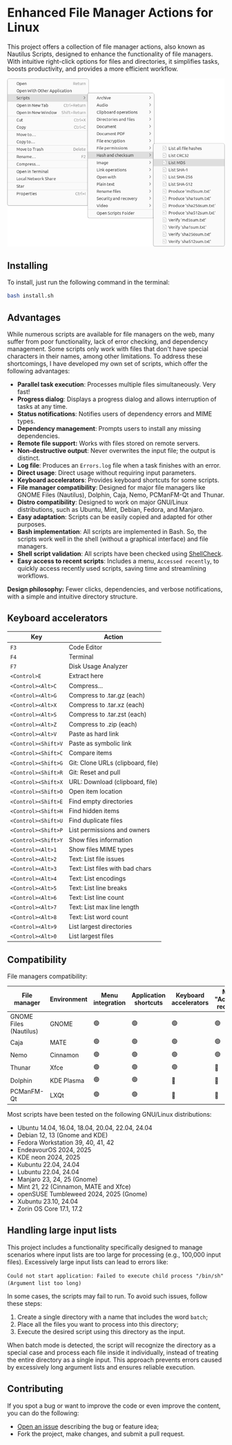 # Enhanced File Manager Actions for Linux

This project offers a collection of file manager actions, also known as Nautilus Scripts, designed to enhance the functionality of file managers. With intuitive right-click options for files and directories, it simplifies tasks, boosts productivity, and provides a more efficient workflow.

![screenshot](.assets/screenshot.png)

## Installing

To install, just run the following command in the terminal:

```sh
bash install.sh
```

## Advantages

While numerous scripts are available for file managers on the web, many suffer from poor functionality, lack of error checking, and dependency management. Some scripts only work with files that don't have special characters in their names, among other limitations. To address these shortcomings, I have developed my own set of scripts, which offer the following advantages:

- **Parallel task execution**: Processes multiple files simultaneously. Very fast!
- **Progress dialog**: Displays a progress dialog and allows interruption of tasks at any time.
- **Status notifications**: Notifies users of dependency errors and MIME types.
- **Dependency management**: Prompts users to install any missing dependencies.
- **Remote file support:** Works with files stored on remote servers.
- **Non-destructive output**: Never overwrites the input file; the output is distinct.
- **Log file**: Produces an `Errors.log` file when a task finishes with an error.
- **Direct usage**: Direct usage without requiring input parameters.
- **Keyboard accelerators**: Provides keyboard shortcuts for some scripts.
- **File manager compatibility**: Designed for major file managers like GNOME Files (Nautilus), Dolphin, Caja, Nemo, PCManFM-Qt and Thunar.
- **Distro compatibility**: Designed to work on major GNU/Linux distributions, such as Ubuntu, Mint, Debian, Fedora, and Manjaro.
- **Easy adaptation**: Scripts can be easily copied and adapted for other purposes.
- **Bash implementation**: All scripts are implemented in Bash. So, the scripts work well in the shell (without a graphical interface) and file managers.
- **Shell script validation**: All scripts have been checked using [ShellCheck](https://github.com/koalaman/shellcheck).
- **Easy access to recent scripts**: Includes a menu, `Accessed recently`, to quickly access recently used scripts, saving time and streamlining workflows.

**Design philosophy:** Fewer clicks, dependencies, and verbose notifications, with a simple and intuitive directory structure.

## Keyboard accelerators

| Key                 | Action                            |
| ------------------- | --------------------------------- |
| `F3`                | Code Editor                       |
| `F4`                | Terminal                          |
| `F7`                | Disk Usage Analyzer               |
| `<Control>E`        | Extract here                      |
| `<Control><Alt>C`   | Compress...                       |
| `<Control><Alt>G`   | Compress to .tar.gz (each)        |
| `<Control><Alt>X`   | Compress to .tar.xz (each)        |
| `<Control><Alt>S`   | Compress to .tar.zst (each)       |
| `<Control><Alt>Z`   | Compress to .zip (each)           |
| `<Control><Alt>V`   | Paste as hard link                |
| `<Control><Shift>V` | Paste as symbolic link            |
| `<Control><Shift>C` | Compare items                     |
| `<Control><Shift>G` | Git: Clone URLs (clipboard, file) |
| `<Control><Shift>R` | Git: Reset and pull               |
| `<Control><Shift>X` | URL: Download (clipboard, file)   |
| `<Control><Shift>O` | Open item location                |
| `<Control><Shift>E` | Find empty directories            |
| `<Control><Shift>H` | Find hidden items                 |
| `<Control><Shift>U` | Find duplicate files              |
| `<Control><Shift>P` | List permissions and owners       |
| `<Control><Shift>Y` | Show files information            |
| `<Control><Alt>1`   | Show files MIME types             |
| `<Control><Alt>2`   | Text: List file issues            |
| `<Control><Alt>3`   | Text: List files with bad chars   |
| `<Control><Alt>4`   | Text: List encodings              |
| `<Control><Alt>5`   | Text: List line breaks            |
| `<Control><Alt>6`   | Text: List line count             |
| `<Control><Alt>7`   | Text: List max line length        |
| `<Control><Alt>8`   | Text: List word count             |
| `<Control><Alt>9`   | List largest directories          |
| `<Control><Alt>0`   | List largest files                |

## Compatibility

File managers compatibility:

| File manager           | Environment | Menu integration | Application shortcuts | Keyboard accelerators | Menu "Accessed recently" |
| ---------------------- | ----------- | ---------------- | --------------------- | --------------------- | ------------------------ |
| GNOME Files (Nautilus) | GNOME       | 🟢                | 🟢                     | 🟢                     | 🟢                        |
| Caja                   | MATE        | 🟢                | 🟢                     | 🟢                     | 🟢                        |
| Nemo                   | Cinnamon    | 🟢                | 🟢                     | 🟢                     | 🟢                        |
| Thunar                 | Xfce        | 🟢                | 🟢                     | 🟢                     | 🔴                        |
| Dolphin                | KDE Plasma  | 🟢                | 🟢                     | 🔴                     | 🔴                        |
| PCManFM-Qt             | LXQt        | 🟢                | 🟢                     | 🔴                     | 🔴                        |

Most scripts have been tested on the following GNU/Linux distributions:

- Ubuntu 14.04, 16.04, 18.04, 20.04, 22.04, 24.04
- Debian 12, 13 (Gnome and KDE)
- Fedora Workstation 39, 40, 41, 42
- EndeavourOS 2024, 2025
- KDE neon 2024, 2025
- Kubuntu 22.04, 24.04
- Lubuntu 22.04, 24.04
- Manjaro 23, 24, 25 (Gnome)
- Mint 21, 22 (Cinnamon, MATE and Xfce)
- openSUSE Tumbleweed 2024, 2025 (Gnome)
- Xubuntu 23.10, 24.04
- Zorin OS Core 17.1, 17.2

## Handling large input lists

This project includes a functionality specifically designed to manage scenarios where input lists are too large for processing (e.g., 100,000 input files). Excessively large input lists can lead to errors like:

`Could not start application: Failed to execute child process "/bin/sh" (Argument list too long)`

In some cases, the scripts may fail to run. To avoid such issues, follow these steps:

1. Create a single directory with a name that includes the word `batch`;
2. Place all the files you want to process into this directory;
3. Execute the desired script using this directory as the input.

When batch mode is detected, the script will recognize the directory as a special case and process each file inside it individually, instead of treating the entire directory as a single input.
This approach prevents errors caused by excessively long argument lists and ensures reliable execution.

## Contributing

If you spot a bug or want to improve the code or even improve the content, you can do the following:

- [Open an issue](https://github.com/cfgnunes/nautilus-scripts/issues/new)
  describing the bug or feature idea;
- Fork the project, make changes, and submit a pull request.
